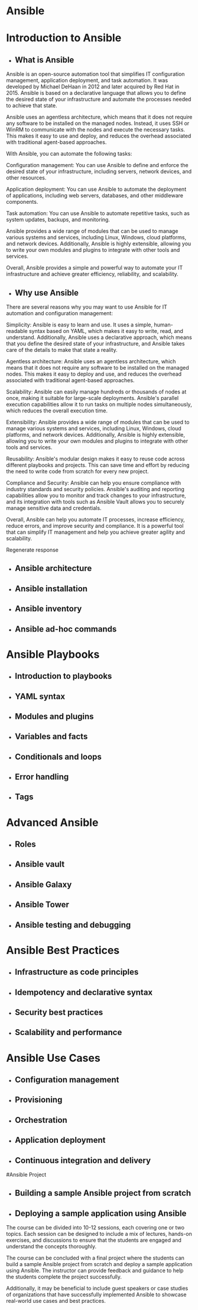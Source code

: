 # Ansible
# Introduction to Ansible
- ## What is Ansible
Ansible is an open-source automation tool that simplifies IT configuration management, application deployment, and task automation. It was developed by Michael DeHaan in 2012 and later acquired by Red Hat in 2015. Ansible is based on a declarative language that allows you to define the desired state of your infrastructure and automate the processes needed to achieve that state.

Ansible uses an agentless architecture, which means that it does not require any software to be installed on the managed nodes. Instead, it uses SSH or WinRM to communicate with the nodes and execute the necessary tasks. This makes it easy to use and deploy, and reduces the overhead associated with traditional agent-based approaches.

With Ansible, you can automate the following tasks:

Configuration management: You can use Ansible to define and enforce the desired state of your infrastructure, including servers, network devices, and other resources.

Application deployment: You can use Ansible to automate the deployment of applications, including web servers, databases, and other middleware components.

Task automation: You can use Ansible to automate repetitive tasks, such as system updates, backups, and monitoring.

Ansible provides a wide range of modules that can be used to manage various systems and services, including Linux, Windows, cloud platforms, and network devices. Additionally, Ansible is highly extensible, allowing you to write your own modules and plugins to integrate with other tools and services.

Overall, Ansible provides a simple and powerful way to automate your IT infrastructure and achieve greater efficiency, reliability, and scalability.
- ## Why use Ansible
There are several reasons why you may want to use Ansible for IT automation and configuration management:

Simplicity: Ansible is easy to learn and use. It uses a simple, human-readable syntax based on YAML, which makes it easy to write, read, and understand. Additionally, Ansible uses a declarative approach, which means that you define the desired state of your infrastructure, and Ansible takes care of the details to make that state a reality.

Agentless architecture: Ansible uses an agentless architecture, which means that it does not require any software to be installed on the managed nodes. This makes it easy to deploy and use, and reduces the overhead associated with traditional agent-based approaches.

Scalability: Ansible can easily manage hundreds or thousands of nodes at once, making it suitable for large-scale deployments. Ansible's parallel execution capabilities allow it to run tasks on multiple nodes simultaneously, which reduces the overall execution time.

Extensibility: Ansible provides a wide range of modules that can be used to manage various systems and services, including Linux, Windows, cloud platforms, and network devices. Additionally, Ansible is highly extensible, allowing you to write your own modules and plugins to integrate with other tools and services.

Reusability: Ansible's modular design makes it easy to reuse code across different playbooks and projects. This can save time and effort by reducing the need to write code from scratch for every new project.

Compliance and Security: Ansible can help you ensure compliance with industry standards and security policies. Ansible's auditing and reporting capabilities allow you to monitor and track changes to your infrastructure, and its integration with tools such as Ansible Vault allows you to securely manage sensitive data and credentials.

Overall, Ansible can help you automate IT processes, increase efficiency, reduce errors, and improve security and compliance. It is a powerful tool that can simplify IT management and help you achieve greater agility and scalability.




Regenerate response
- ## Ansible architecture
- ## Ansible installation
- ## Ansible inventory
- ## Ansible ad-hoc commands

# Ansible Playbooks
- ## Introduction to playbooks
- ## YAML syntax
- ## Modules and plugins
- ## Variables and facts
- ## Conditionals and loops
- ## Error handling
- ## Tags

# Advanced Ansible
- ## Roles
- ## Ansible vault
- ## Ansible Galaxy
- ## Ansible Tower
- ## Ansible testing and debugging

# Ansible Best Practices
- ## Infrastructure as code principles
- ## Idempotency and declarative syntax
- ## Security best practices
- ## Scalability and performance

# Ansible Use Cases
- ## Configuration management
- ## Provisioning
- ## Orchestration
- ## Application deployment
- ## Continuous integration and delivery

#Ansible Project
- ## Building a sample Ansible project from scratch
- ## Deploying a sample application using Ansible

The course can be divided into 10-12 sessions, each covering one or two topics. Each session can be designed to include a mix of lectures, hands-on exercises, and discussions to ensure that the students are engaged and understand the concepts thoroughly.

The course can be concluded with a final project where the students can build a sample Ansible project from scratch and deploy a sample application using Ansible. The instructor can provide feedback and guidance to help the students complete the project successfully.

Additionally, it may be beneficial to include guest speakers or case studies of organizations that have successfully implemented Ansible to showcase real-world use cases and best practices.
